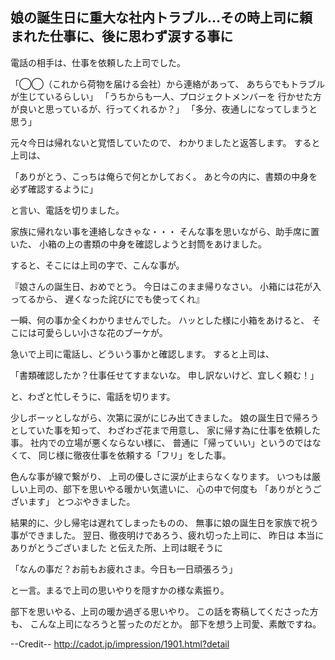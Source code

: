 ## 娘の誕生日に重大な社内トラブル…その時上司に頼まれた仕事に、後に思わず涙する事に

電話の相手は、仕事を依頼した上司でした。 
 
「◯◯（これから荷物を届ける会社）から連絡があって、
あちらでもトラブルが生じているらしい」
「うちからも一人、プロジェクトメンバーを
行かせた方が良いと思っているが、行ってくれるか？」
「多分、夜通しになってしまうと思う」 
 
元々今日は帰れないと覚悟していたので、
わかりましたと返答します。
すると上司は、 
 
「ありがとう、こっちは俺らで何とかしておく。
あと今の内に、書類の中身を必ず確認するように」
 
 と言い、電話を切りました。
 
家族に帰れない事を連絡しなきゃな・・・
そんな事を思いながら、助手席に置いた、
小箱の上の書類の中身を確認しようと封筒をあけました。 
 
すると、そこには上司の字で、こんな事が。 
 
『娘さんの誕生日、おめでとう。
今日はこのまま帰りなさい。
小箱には花が入ってるから、
遅くなった詫びにでも使ってくれ』 
 
一瞬、何の事か全くわかりませんでした。
ハッとした様に小箱をあけると、
そこには可愛らしい小さな花のブーケが。 
 
急いで上司に電話し、どういう事かと確認します。
すると上司は、 
 
「書類確認したか？仕事任せてすまないな。
申し訳ないけど、宜しく頼む！」 
 
と、わざと忙しそうに、電話を切ります。 
 
少しボーッとしながら、次第に涙がにじみ出てきました。
娘の誕生日で帰ろうとしていた事を知って、
わざわざ花まで用意し、
家に帰す為に仕事を依頼した事。
社内での立場が悪くならない様に、
普通に「帰っていい」というのではなくて、
同じ様に徹夜仕事を依頼する「フリ」をした事。
 
色んな事が線で繋がり、
上司の優しさに涙が止まらなくなります。
いつもは厳しい上司の、部下を思いやる暖かい気遣いに、
心の中で何度も
「ありがとうございます」
とつぶやきました。
 
結果的に、少し帰宅は遅れてしまったものの、
無事に娘の誕生日を家族で祝う事ができました。
翌日、徹夜明けであろう、疲れ切った上司に、
昨日は
本当にありがとうございました
と伝えた所、上司は眠そうに 
 
「なんの事だ？お前もお疲れさま。今日も一日頑張ろう」 
 
と一言。まるで上司の思いやりを隠すかの様な素振り。
 
部下を思いやる、上司の暖か過ぎる思いやり。
この話を寄稿してくださった方も、
こんな上司になろうと誓ったのだとか。
部下を想う上司愛、素敵ですね。
 
--Credit--
http://cadot.jp/impression/1901.html?detail
